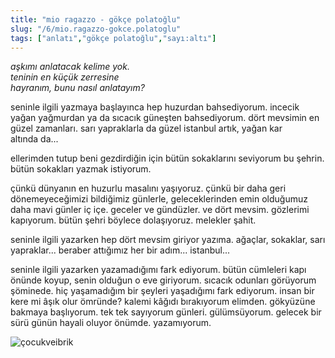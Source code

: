 ```yaml
---
title: "mio ragazzo - gökçe polatoğlu"
slug: "/6/mio.ragazzo-gokce.polatoglu"
tags: ["anlatı","gökçe polatoğlu","sayı:altı"]
---
```


*aşkımı anlatacak kelime yok.  
teninin en küçük zerresine  
hayranım, bunu nasıl anlatayım?*


seninle ilgili yazmaya başlayınca hep huzurdan bahsediyorum. incecik
yağan yağmurdan ya da sıcacık güneşten bahsediyorum. dört mevsimin en
güzel zamanları. sarı yapraklarla da güzel istanbul artık, yağan kar
altında da...

ellerimden tutup beni gezdirdiğin için bütün sokaklarını seviyorum bu
şehrin. bütün sokakları yazmak istiyorum.

çünkü dünyanın en huzurlu masalını yaşıyoruz. çünkü bir daha geri
dönemeyeceğimizi bildiğimiz günlerle, geleceklerinden emin olduğumuz
daha mavi günler iç içe. geceler ve gündüzler. ve dört mevsim. gözlerimi
kapıyorum. bütün şehri böylece dolaşıyoruz. melekler şahit.

seninle ilgili yazarken hep dört mevsim giriyor yazıma. ağaçlar,
sokaklar, sarı yapraklar... beraber attığımız her bir
adım... istanbul...

seninle ilgili yazarken yazamadığımı fark ediyorum. bütün cümleleri kapı
önünde koyup, senin olduğun o eve giriyorum. sıcacık odunları görüyorum
şöminede. hiç yaşamadığım bir şeyleri yaşadığımı fark ediyorum. insan
bir kere mi âşık olur ömründe? kalemi kâğıdı bırakıyorum elimden.
gökyüzüne bakmaya başlıyorum. tek tek sayıyorum günleri. gülümsüyorum.
gelecek bir sürü günün hayali oluyor önümde. yazamıyorum.

![çocukveibrik](/img/ky06_31_tayfunisildar.jpg)
